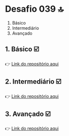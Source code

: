 # Desafio 039 :top:

1. Básico
2. Intermediário
3. Avançado


##  1. Básico :ballot_box_with_check:

>  

:point_right: [Link do repositório aqui]()



## 2. Intermediário :ballot_box_with_check: 

> 

:point_right: [Link do repositório aqui]()



## 3. Avançado :ballot_box_with_check:

> 

:point_right: [Link do repositório aqui]()
